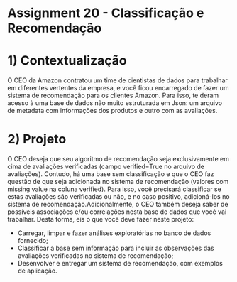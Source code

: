 # Assignment 20 - Classificação e Recomendação

# 1) Contextualização

O CEO da Amazon contratou um time de cientistas de dados para trabalhar em diferentes vertentes da empresa, e você ficou encarregado de fazer um sistema de recomendação para os clientes Amazon. Para isso, te deram acesso à uma base de dados não muito estruturada em Json: um arquivo de metadata com informações dos produtos e outro com as avaliações.

# 2) Projeto
O CEO deseja que seu algoritmo de recomendação seja exclusivamente em cima de avaliações verificadas (campo verified=True no arquivo de avaliações). Contudo, há uma base sem classificação e que o CEO faz questão de que seja adicionada no sistema de recomendação (valores com missing value na coluna verified). Para isso, você precisará classificar se estas avaliações são verificadas ou não, e no caso positivo, adicioná-los no sistema de recomendação.Adicionalmente, o CEO também deseja saber de possíveis associações e/ou correlações nesta base de dados que você vai trabalhar. Desta forma, eis o que você deve fazer neste projeto:

- Carregar, limpar e fazer análises exploratórias no banco de dados fornecido;
- Classificar a base sem informação para incluir as observações das avaliações verificadas no sistema de recomendação;
- Desenvolver e entregar um sistema de recomendação, com exemplos de aplicação.

